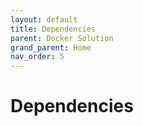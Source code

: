 ```yaml
---
layout: default
title: Dependencies
parent: Docker Solution
grand_parent: Home
nav_order: 5
---
```

# Dependencies